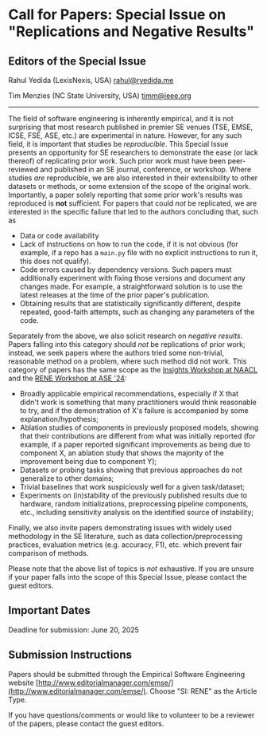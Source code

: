 # Call for Papers: Special Issue on "Replications and Negative Results"

## Editors of the Special Issue

Rahul Yedida (LexisNexis, USA) [rahul@ryedida.me](mailto:rahul@ryedida.me)

Tim Menzies (NC State University, USA) [timm@ieee.org](mailto:timm@ieee.org)

<hr/>

The field of software engineering is inherently empirical, and it is not surprising that most research published in premier SE venues (TSE, EMSE, ICSE, FSE, ASE, etc.) are experimental in nature. However, for any such field, it is important that studies be *reproducible*. This Special Issue presents an opportunity for SE researchers to demonstrate the ease (or lack thereof) of replicating prior work. Such prior work must have been peer-reviewed and published in an SE journal, conference, or workshop. Where studies *are* reproducible, we are also interested in their extensibility to other datasets or methods, or some extension of the scope of the original work. Importantly, a paper solely reporting that some prior work's results was reproduced is **not** sufficient. For papers that could *not* be replicated, we are interested in the specific failure that led to the authors concluding that, such as 

* Data or code availability
* Lack of instructions on how to run the code, if it is not obvious (for example, if a repo has a `main.py` file with no explicit instructions to run it, this does not qualify).
* Code errors caused by dependency versions. Such papers must additionally experiment with fixing those versions and document any changes made. For example, a straightforward solution is to use the latest releases at the time of the prior paper's publication.
* Obtaining results that are statistically significantly different, despite repeated, good-faith attempts, such as changing any parameters of the code.

Separately from the above, we also solicit research on *negative results*. Papers falling into this category should *not* be replications of prior work; instead, we seek papers where the authors tried some non-trivial, reasonable method on a problem, where such method did not work. This category of papers has the same scope as the [Insights Workshop at NAACL](https://insights-workshop.github.io/) and the [RENE Workshop at ASE '24](https://conf.researchr.org/track/ase-2024/ase-2024--workshop--rene):

* Broadly applicable empirical recommendations, especially if X that didn't work is something that many practitioners would think reasonable to try, and if the demonstration of X's failure is accompanied by some explanation/hypothesis;
* Ablation studies of components in previously proposed models, showing that their contributions are different from what was initially reported (for example, if a paper reported significant improvements as being due to component X, an ablation study that shows the majority of the improvement being due to component Y);
* Datasets or probing tasks showing that previous approaches do not generalize to other domains;
* Trivial baselines that work suspiciously well for a given task/dataset;
* Experiments on (in)stability of the previously published results due to hardware, random initializations, preprocessing pipeline components, etc., including sensitivity analysis on the identified source of instability;

Finally, we also invite papers demonstrating issues with widely used methodology in the SE literature, such as data collection/preprocessing practices, evaluation metrics (e.g. accuracy, F1), etc. which prevent fair comparison of methods.

Please note that the above list of topics is *not* exhaustive. If you are unsure if your paper falls into the scope of this Special Issue, please contact the guest editors.

## Important Dates

Deadline for submission: June 20, 2025

## Submission Instructions

Papers should be submitted through the Empirical Software Engineering website [http://www.editorialmanager.com/emse/](http://www.editorialmanager.com/emse/). Choose "SI: RENE" as the Article Type.

If you have questions/comments or would like to volunteer to be a reviewer of the papers, please contact the guest editors.
